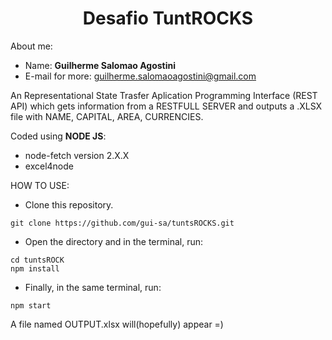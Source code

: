 <h1 align="center"> Desafio TuntROCKS </h1>

About me:
- Name: **Guilherme Salomao Agostini**
- E-mail for more: guilherme.salomaoagostini@gmail.com



An Representational State Trasfer Aplication Programming Interface (REST API) which gets information from a RESTFULL SERVER and outputs a .XLSX file with NAME, CAPITAL, AREA, CURRENCIES.

Coded using **NODE JS**:
- node-fetch version 2.X.X
- excel4node


HOW TO USE:
- Clone this repository.
```
git clone https://github.com/gui-sa/tuntsROCKS.git
```
- Open the directory and in the terminal, run:
```
cd tuntsROCK
npm install

```
- Finally, in the same terminal, run:
```
npm start

```

A file named OUTPUT.xlsx will(hopefully) appear =)
